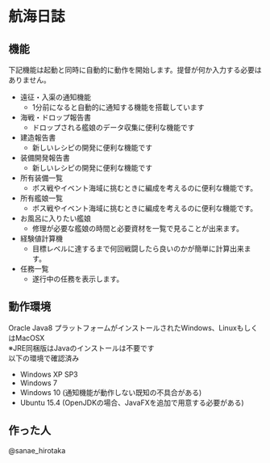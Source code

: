# 航海日誌
## 機能
下記機能は起動と同時に自動的に動作を開始します。提督が何か入力する必要はありません。
* 遠征・入渠の通知機能
    * 1分前になると自動的に通知する機能を搭載しています
* 海戦・ドロップ報告書
    * ドロップされる艦娘のデータ収集に便利な機能です
* 建造報告書
    * 新しいレシピの開発に便利な機能です
* 装備開発報告書
    * 新しいレシピの開発に便利な機能です
* 所有装備一覧
    * ボス戦やイベント海域に挑むときに編成を考えるのに便利な機能です。
* 所有艦娘一覧
    * ボス戦やイベント海域に挑むときに編成を考えるのに便利な機能です。
* お風呂に入りたい艦娘
    * 修理が必要な艦娘の時間と必要資材を一覧で見ることが出来ます。
* 経験値計算機
    * 目標レベルに達するまで何回戦闘したら良いのかが簡単に計算出来ます。
* 任務一覧
    * 遂行中の任務を表示します。

## 動作環境
Oracle Java8 プラットフォームがインストールされたWindows、LinuxもしくはMacOSX  
※JRE同梱版はJavaのインストールは不要です  
以下の環境で確認済み
* Windows XP SP3
* Windows 7
* Windows 10 (通知機能が動作しない既知の不具合がある)
* Ubuntu 15.4 (OpenJDKの場合、JavaFXを追加で用意する必要がある)

## 作った人
@sanae_hirotaka 
